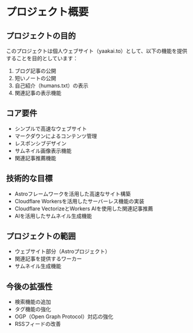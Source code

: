 # プロジェクト概要

## プロジェクトの目的
このプロジェクトは個人ウェブサイト（yaakai.to）として、以下の機能を提供することを目的としています：

1. ブログ記事の公開
2. 短いノートの公開
3. 自己紹介（humans.txt）の表示
4. 関連記事の表示機能

## コア要件
- シンプルで高速なウェブサイト
- マークダウンによるコンテンツ管理
- レスポンシブデザイン
- サムネイル画像表示機能
- 関連記事推薦機能

## 技術的な目標
- Astroフレームワークを活用した高速なサイト構築
- Cloudflare Workersを活用したサーバーレス機能の実装
- Cloudflare VectorizeとWorkers AIを使用した関連記事推薦
- AIを活用したサムネイル生成機能

## プロジェクトの範囲
- ウェブサイト部分（Astroプロジェクト）
- 関連記事を提供するワーカー
- サムネイル生成機能

## 今後の拡張性
- 検索機能の追加
- タグ機能の強化
- OGP（Open Graph Protocol）対応の強化
- RSSフィードの改善
